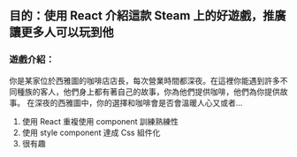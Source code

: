 <h2>目的：使用 React 介紹這款 Steam 上的好遊戲，推廣讓更多人可以玩到他</h2>
<h3>遊戲介紹：</h3>
<P>你是某家位於西雅圖的咖啡店店長，每次營業時間都深夜。在這裡你能遇到許多不同種族的客人，他們身上都有著自己的故事，你為他們提供咖啡，他們為你提供故事。
在深夜的西雅圖中，你的選擇和咖啡會是否會溫暖人心又或者...
</p>

1. 使用 React 重複使用 component 訓練熟練性
2. 使用 style component 達成 Css 組件化
3. 很有趣

